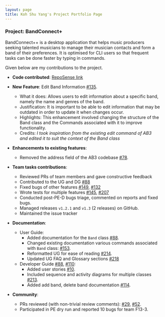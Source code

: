 ```yaml
---
layout: page
title: Koh Shu Yang's Project Portfolio Page
---
```


### Project: BandConnect+

BandConnect++ is a desktop application that helps music producers seeking talented musicians to manage their musician contacts and form a band of their preferences. It is optimised for CLI users so that frequent tasks can be done faster by typing in commands.

Given below are my contributions to the project.

* **Code contributed**: [RepoSense link](https://nus-cs2103-ay2324s1.github.io/tp-dashboard/?search=shuyangk&breakdown=false&sort=groupTitle%20dsc&sortWithin=title&since=2023-09-22&timeframe=commit&mergegroup=&groupSelect=groupByRepos)


* **New Feature**: Edit Band Information [\#135](https://github.com/AY2324S1-CS2103T-W11-3/tp/pull/135).
  * What it does: Allows users to edit information about a specific band, namely the name and genres of the band.
  * Justification: It is important to be able to edit information that may be outdated in order to update it when changes occur.
  * Highlights: This enhancement involved changing the structure of the Band class and the Commands associated with it to improve functionality.
  * Credits: *I took inspiration from the existing edit command of AB3 and edited it to suit the context of the Band class*


* **Enhancements to existing features**:
  * Removed the address field of the AB3 codebase [\#78](https://github.com/AY2324S1-CS2103T-W11-3/tp/pull/78).


* **Team tasks contributions**:
  * Reviewed PRs of team members and gave constructive feedback
  * Contributed to the UG and DG [\#88](https://github.com/AY2324S1-CS2103T-W11-3/tp/pull/88)
  * Fixed bugs of other features [\#149](https://github.com/AY2324S1-CS2103T-W11-3/tp/pull/149), [\#132](https://github.com/AY2324S1-CS2103T-W11-3/tp/pull/132)
  * Wrote tests for multiple features [\#145](https://github.com/AY2324S1-CS2103T-W11-3/tp/pull/145), [\#207](https://github.com/AY2324S1-CS2103T-W11-3/tp/pull/207)
  * Conducted post-PE-D bugs triage, commented on reports and fixed bugs.
  * Managed releases `v1.2.1` and `v1.3` (2 releases) on GitHub.
  * Maintained the issue tracker


* **Documentation**:
  * User Guide:
    * Added documentation for the `Band` class [\#88](https://github.com/AY2324S1-CS2103T-W11-3/tp/pull/88).
    * Changed existing documentation various commands associated with `Band` class: [\#153](https://github.com/AY2324S1-CS2103T-W11-3/tp/pull/153/files).
    * Reformatted UG for ease of reading [\#214](https://github.com/AY2324S1-CS2103T-W11-3/tp/pull/214).
    * Updated UG FAQ and Glossary sections [\#218](https://github.com/AY2324S1-CS2103T-W11-3/tp/pull/218)
  * Developer Guide [\#88](https://github.com/AY2324S1-CS2103T-W11-3/tp/pull/88), [\#110](https://github.com/AY2324S1-CS2103T-W11-3/tp/pull/110):
    * Added user stories [\#10](https://github.com/AY2324S1-CS2103T-W11-3/tp/pull/10).
    * Included sequence and activity diagrams for multiple classes [\#213](https://github.com/AY2324S1-CS2103T-W11-3/tp/pull/213).
    * Added add band, delete band documentation [\#114](https://github.com/AY2324S1-CS2103T-W11-3/tp/pull/114).


* **Community**:
  * PRs reviewed (with non-trivial review comments): [\#29](https://github.com/nus-cs2103-AY2324S1/ip/pull/29), [\#52](https://github.com/nus-cs2103-AY2324S1/ip/pull/52).
  * Participated in PE dry run and reported 10 bugs for team F13-3.
  
  

